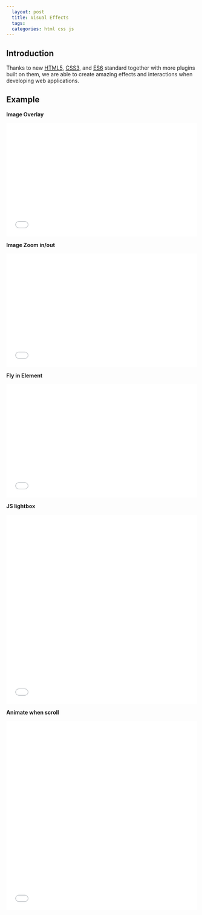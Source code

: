 ```yaml
---
  layout: post
  title: Visual Effects
  tags:
  categories: html css js
---
```

## Introduction

Thanks to new [HTML5](https://developer.mozilla.org/en-US/docs/Web/Guide/HTML/HTML5), [CSS3](https://developer.mozilla.org/en/docs/Web/CSS/CSS3), and [ES6](https://developer.mozilla.org/en/docs/Web/JavaScript/New_in_JavaScript/ECMAScript_6_support_in_Mozilla) standard together with more plugins built on them,<!--excerpt--> we are able to create amazing effects and interactions when developing web applications.

## Example

**Image Overlay**

<iframe width="100%" height="300" src="//jsfiddle.net/hendryzhou889/zL13fm3k/embedded/html,css,resources,result/" allowfullscreen="allowfullscreen" frameborder="0"></iframe>

**Image Zoom in/out**

<iframe width="100%" height="300" src="//jsfiddle.net/hendryzhou889/spdveztn/embedded/html,css,resources,result/" allowfullscreen="allowfullscreen" frameborder="0"></iframe>

**Fly in Element**

<iframe width="100%" height="300" src="//jsfiddle.net/hendryzhou889/xn0eLfds/embedded/html,css,resources,result/" allowfullscreen="allowfullscreen" frameborder="0"></iframe>

**JS lightbox**

<iframe width="100%" height="500" src="//jsfiddle.net/hendryzhou889/su7dga02/embedded/html,css,resources,result/" allowfullscreen="allowfullscreen" frameborder="0"></iframe>

**Animate when scroll**

<iframe width="100%" height="500" src="//jsfiddle.net/hendryzhou889/1p2Lsobs/embedded/html,js,resources,result/" allowfullscreen="allowfullscreen" frameborder="0"></iframe>
